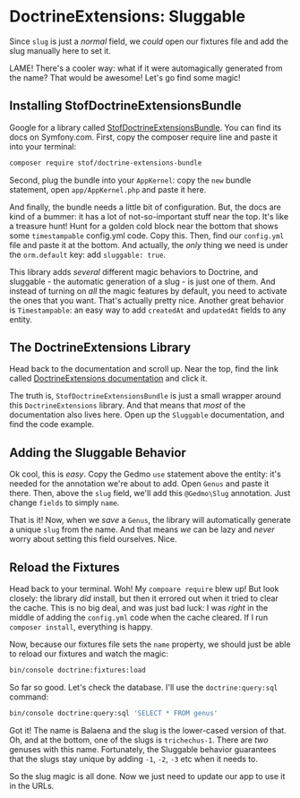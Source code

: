 # DoctrineExtensions: Sluggable

Since `slug` is just a *normal* field, we *could* open our fixtures file and add
the slug manually here to set it.

LAME! There's a cooler way: what if it were automagically generated from the name?
That would be awesome! Let's go find some magic!

## Installing StofDoctrineExtensionsBundle

Google for a library called [StofDoctrineExtensionsBundle](https://symfony.com/doc/current/bundles/StofDoctrineExtensionsBundle/index.html).
You can find its docs on Symfony.com. First, copy the composer require line and paste
it into your terminal:

```bash
composer require stof/doctrine-extensions-bundle
```

Second, plug the bundle into your `AppKernel`: copy the `new` bundle statement,
open `app/AppKernel.php` and paste it here.

And finally, the bundle needs a little bit of configuration. But, the docs are kind
of a bummer: it has a lot of not-so-important stuff near the top. It's like a treasure
hunt! Hunt for a golden cold block near the bottom that shows some `timestampable`
config.yml code. Copy this. Then, find our `config.yml` file and paste it at the
bottom. And actually, the *only* thing we need is under the `orm.default` key: add 
`sluggable: true`.

This library adds *several* different magic behaviors to Doctrine, and sluggable -
the automatic generation of a slug - is just one of them. And instead of turning
on *all* the magic features by default, you need to activate the ones that you want.
That's actually pretty nice. Another great behavior is `Timestampable`: an easy way
to add `createdAt` and `updatedAt` fields to any entity.

## The DoctrineExtensions Library

Head back to the documentation and scroll up. Near the top, find the link called
[DoctrineExtensions documentation](https://github.com/Atlantic18/DoctrineExtensions/tree/master/doc/)
and click it.

The truth is, `StofDoctrineExtensionsBundle` is just a small wrapper
around this `DoctrineExtensions` library. And that means that *most* of the documentation
also lives here. Open up the `Sluggable` documentation, and find the code example.

## Adding the Sluggable Behavior

Ok cool, this is *easy*. Copy the Gedmo `use` statement above the entity: it's needed
for the annotation we're about to add. Open `Genus` and paste it there. Then, above
the `slug` field, we'll add this `@Gedmo\Slug` annotation. Just change `fields` to
simply `name`.

That is it! Now, when we *save* a `Genus`, the library will automatically generate
a unique `slug` from the name. And that means *we* can be lazy and *never* worry
about setting this field ourselves. Nice.

## Reload the Fixtures

Head back to your terminal. Woh! My `compoare require` blew up! But look closely:
the library *did* install, but then it errored out when it tried to clear the cache.
This is no big deal, and was just bad luck: I was *right* in the middle of adding
the `config.yml` code when the cache cleared. If I run `composer install`, everything
is happy.

Now, because our fixtures file sets the `name` property, we should just be able to
reload our fixtures and watch the magic:

```bash
bin/console doctrine:fixtures:load
```

So far so good. Let's check the database. I'll use the `doctrine:query:sql` command:

```bash
bin/console doctrine:query:sql 'SELECT * FROM genus'
```

Got it! The name is Balaena and the slug is the lower-cased version of that. Oh,
and at the bottom, one of the slugs is `trichechus-1`. There are *two* genuses with
this name. Fortunately, the Sluggable behavior guarantees that the slugs stay unique
by adding `-1`, `-2`, `-3` etc when it needs to.

So the slug magic is all done. Now we just need to update our app to use it in
the URLs.
